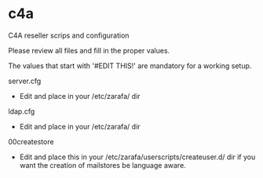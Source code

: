 c4a
===

C4A reseller scrips and configuration

Please review all files and fill in the proper values.


The values that start with '#EDIT THIS!' are mandatory for a working setup.

server.cfg
- Edit and place in your /etc/zarafa/ dir

ldap.cfg
- Edit and place in your /etc/zarafa/ dir

00createstore
- Edit and place this in your /etc/zarafa/userscripts/createuser.d/ dir if you want the creation of mailstores be language aware.
